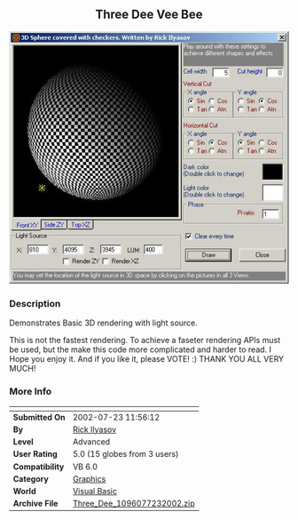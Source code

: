 ﻿<div align="center">

## Three Dee Vee Bee

<img src="PIC2002723126345260.jpg">
</div>

### Description

Demonstrates Basic 3D rendering with light source.

This is not the fastest rendering. To achieve a faseter rendering APIs must be used, but the make this code more complicated and harder to read. I Hope you enjoy it. And if you like it, please VOTE! :) THANK YOU ALL VERY MUCH!
 
### More Info
 


<span>             |<span>
---                |---
**Submitted On**   |2002-07-23 11:56:12
**By**             |[Rick Ilyasov](https://github.com/Planet-Source-Code/PSCIndex/blob/master/ByAuthor/rick-ilyasov.md)
**Level**          |Advanced
**User Rating**    |5.0 (15 globes from 3 users)
**Compatibility**  |VB 6\.0
**Category**       |[Graphics](https://github.com/Planet-Source-Code/PSCIndex/blob/master/ByCategory/graphics__1-46.md)
**World**          |[Visual Basic](https://github.com/Planet-Source-Code/PSCIndex/blob/master/ByWorld/visual-basic.md)
**Archive File**   |[Three\_Dee\_1096077232002\.zip](https://github.com/Planet-Source-Code/rick-ilyasov-three-dee-vee-bee__1-37193/archive/master.zip)








